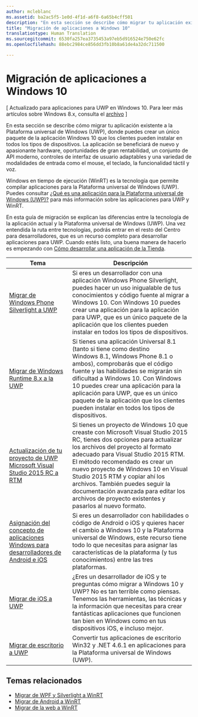 ```yaml
---
author: mcleblanc
ms.assetid: ba2ac5f5-1e0d-4f1d-a6f8-6a65b4cff501
description: "En esta sección se describe cómo migrar tu aplicación existente a la Plataforma universal de Windows (UWP), donde puedes crear un único paquete de la aplicación Windows 10 que los clientes pueden instalar en todos los tipos de dispositivos. La aplicación se beneficiará de hardware nuevo y apasionante, oportunidades de gran rentabilidad, un conjunto de API moderno, controles de interfaz de usuario adaptables y una variedad de modalidades de entrada como el mouse, el teclado, la funcionalidad táctil y la voz."
title: "Migración de aplicaciones a Windows 10"
translationtype: Human Translation
ms.sourcegitcommit: 6530fa257ea3735453a97eb5d916524e750e62fc
ms.openlocfilehash: 88ebc2984ce856dd3fb10b8a61de4a32dc711500

---
```


# Migración de aplicaciones a Windows 10

\[ Actualizado para aplicaciones para UWP en Windows 10. Para leer más artículos sobre Windows 8.x, consulta el [archivo](http://go.microsoft.com/fwlink/p/?linkid=619132) \]

En esta sección se describe cómo migrar tu aplicación existente a la Plataforma universal de Windows (UWP), donde puedes crear un único paquete de la aplicación Windows 10 que los clientes pueden instalar en todos los tipos de dispositivos. La aplicación se beneficiará de nuevo y apasionante hardware, oportunidades de gran rentabilidad, un conjunto de API moderno, controles de interfaz de usuario adaptables y una variedad de modalidades de entrada como el mouse, el teclado, la funcionalidad táctil y voz.

Windows en tiempo de ejecución (WinRT) es la tecnología que permite compilar aplicaciones para la Plataforma universal de Windows (UWP). Puedes consultar [¿Qué es una aplicación para la Plataforma universal de Windows (UWP)?](https://msdn.microsoft.com/library/windows/apps/dn726767) para más información sobre las aplicaciones para UWP y WinRT.

En esta guía de migración se explican las diferencias entre la tecnología de la aplicación actual y la Plataforma universal de Windows (UWP). Una vez entendida la ruta entre tecnologías, podrás entrar en el resto del Centro para desarrolladores, que es un recurso completo para desarrollar aplicaciones para UWP. Cuando estés listo, una buena manera de hacerlo es empezando con [Cómo desarrollar una aplicación de la Tienda](https://msdn.microsoft.com/library/windows/apps/dn726537).

| Tema | Descripción |
|-------|-------------|
| [Migrar de Windows Phone Silverlight a UWP](wpsl-to-uwp-root.md) | Si eres un desarrollador con una aplicación Windows Phone Silverlight, puedes hacer un uso inigualable de tus conocimientos y código fuente al migrar a Windows 10. Con Windows 10 puedes crear una aplicación para la aplicación para UWP, que es un único paquete de la aplicación que los clientes pueden instalar en todos los tipos de dispositivos. |
| [Migrar de Windows Runtime 8.x a la UWP](w8x-to-uwp-root.md) | Si tienes una aplicación Universal 8.1 (tanto si tiene como destino Windows 8.1, Windows Phone 8.1 o ambos), comprobarás que el código fuente y las habilidades se migrarán sin dificultad a Windows 10. Con Windows 10 puedes crear una aplicación para la aplicación para UWP, que es un único paquete de la aplicación que los clientes pueden instalar en todos los tipos de dispositivos. |
| [Actualización de tu proyecto de UWP Microsoft Visual Studio 2015 RC a RTM](update-your-visual-studio-2015-rc-project-to-rtm.md) | Si tienes un proyecto de Windows 10 que creaste con Microsoft Visual Studio 2015 RC, tienes dos opciones para actualizar los archivos del proyecto al formato adecuado para Visual Studio 2015 RTM. El método recomendado es crear un nuevo proyecto de Windows 10 en Visual Studio 2015 RTM y copiar ahí los archivos. También puedes seguir la documentación avanzada para editar los archivos de proyecto existentes y pasarlos al nuevo formato. |
| [Asignación del concepto de aplicaciones Windows para desarrolladores de Android e iOS](android-ios-uwp-map.md) | Si eres un desarrollador con habilidades o código de Android o iOS y quieres hacer el cambio a Windows 10 y la Plataforma universal de Windows, este recurso tiene todo lo que necesitas para asignar las características de la plataforma (y tus conocimientos) entre las tres plataformas. |
| [Migrar de iOS a UWP](ios-to-uwp-root.md) | ¿Eres un desarrollador de iOS y te preguntas cómo migrar a Windows 10 y UWP? No es tan terrible como piensas. Tenemos las herramientas, las técnicas y la información que necesitas para crear fantásticas aplicaciones que funcionen tan bien en Windows como en tus dispositivos iOS, e incluso mejor. |
| [Migrar de escritorio a UWP](desktop-to-uwp-root.md) | Convertir tus aplicaciones de escritorio Win32 y .NET 4.6.1 en aplicaciones para la Plataforma universal de Windows (UWP). |
 
## Temas relacionados

* [Migrar de WPF y Silverlight a WinRT](https://msdn.microsoft.com/library/windows/apps/dn263237)
* [Migrar de Android a WinRT](https://msdn.microsoft.com/library/windows/apps/jj945421)
* [Migrar de la web a WinRT](https://msdn.microsoft.com/library/windows/apps/hh465151)



<!--HONumber=Jun16_HO4-->


